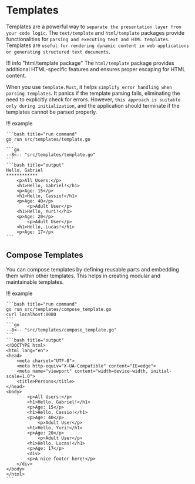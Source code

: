 # Templates

Templates are a powerful way to `separate the presentation layer from your code logic`. The `text/template` and `html/template` packages provide functionalities for `parsing and executing text and HTML templates`. Templates are `useful for rendering dynamic content in web applications or generating structured text documents`.

!!! info "html/template package"
    The `html/template` package provides additional HTML-specific features and ensures proper escaping for HTML content.

When you use `template.Must`, it helps `simplify error handling when parsing templates`. It panics if the template parsing fails, eliminating the need to explicitly check for errors. However, `this approach is suitable only during initialization`, and the application should terminate if the templates cannot be parsed properly.

!!! example

    ```bash title="run command"
    go run src/templates/template.go
    ```
    ```go
    --8<-- "src/templates/template.go"
    ```
    ```bash title="output"
    Hello, Gabriel
    ************
        <p>All Users:</p>
        <h1>Hello, Gabriel!</h1>
        <p>Age: 15</p>
        <h1>Hello, Cassio!</h1>
        <p>Age: 40</p>
            <p>Adult User</p>
        <h1>Hello, Yuri!</h1>
        <p>Age: 20</p>
            <p>Adult User</p>
        <h1>Hello, Lucas!</h1>
        <p>Age: 17</p>
    ```

## Compose Templates

You can compose templates by defining reusable parts and embedding them within other templates. This helps in creating modular and maintainable templates.

!!! example

    ```bash title="run command"
    go run src/templates/compose_template.go
    curl localhost:8080
    ```
    ```go
    --8<-- "src/templates/compose_template.go"
    ```
    ```bash title="output"
    <!DOCTYPE html>
    <html lang="en">
    <head>
        <meta charset="UTF-8">
        <meta http-equiv="X-UA-Compatible" content="IE=edge">
        <meta name="viewport" content="width=device-width, initial-scale=1.0">
        <title>Persons</title>
    </head>
    <body>
            <p>All Users:</p>
            <h1>Hello, Gabriel!</h1>
            <p>Age: 15</p>
            <h1>Hello, Cassio!</h1>
            <p>Age: 40</p>
                <p>Adult User</p>
            <h1>Hello, Yuri!</h1>
            <p>Age: 20</p>
                <p>Adult User</p>
            <h1>Hello, Lucas!</h1>
            <p>Age: 17</p>
            <div>
            <p>A nice footer here!</p>
        </div>
    </body>
    </html>
    ```
